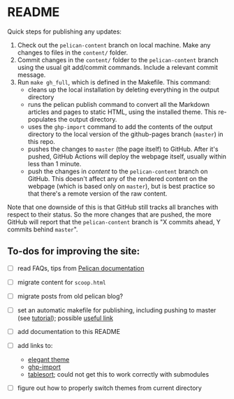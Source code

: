 # README

Quick steps for publishing any updates:

1. Check out the `pelican-content` branch on local machine. Make any changes to files in the `content/` folder.
2. Commit changes in the `content/` folder to the `pelican-content` branch using the usual git add/commit commands. Include a relevant commit message. 
3. Run `make gh_full`, which is defined in the Makefile. This command:
    * cleans up the local installation by deleting everything in the output directory
    * runs the pelican publish command to convert all the Markdown articles and pages to static HTML, using the installed theme. This re-populates the output directory.
    * uses the `ghp-import` command to add the contents of the output directory to the local version of the github-pages branch (`master`) in this repo.
    * pushes the changes to `master` (the page itself) to GitHub. After it's pushed, GitHub Actions will deploy the webpage itself, usually within less than 1 minute.
    * push the changes in *content* to the `pelican-content` branch on GitHub. This doesn't affect any of the rendered content on the webpage (which is based only on `master`), but is best practice so that there's a remote version of the raw content.

Note that one downside of this is that GitHub still tracks all branches with respect to their status. So the more changes that are pushed, the more GitHub will report that the `pelican-content` branch is "X commits ahead, Y commits behind `master`". 

## To-dos for improving the site:

- [ ] read FAQs, tips from [Pelican documentation](https://docs.getpelican.com/en/latest/index.html)
- [ ] migrate content for `scoop.html`
- [ ] migrate posts from old pelican blog?
- [ ] set an automatic makefile for publishing, including pushing to master (see [tutorial](https://opensource.com/article/19/5/run-your-blog-github-pages-python)); possible [useful link](https://clamytoe.github.io/articles/2020/Feb/28/pelican/)
- [ ] add documentation to this README
- [ ] add links to:
    * [elegant theme](https://elegant.oncrashreboot.com/)
    * [ghp-import](https://github.com/c-w/ghp-import)
    * [tablesort](https://github.com/tristen/tablesort/); could not get this to work correctly with submodules
- [ ] figure out how to properly switch themes from current directory

